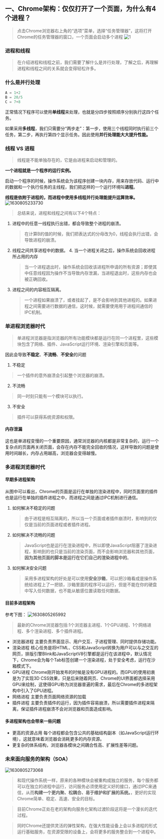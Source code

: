 
##  一、Chrome架构：仅仅打开了一个页面，为什么有4个进程？

>  点击Chrome浏览器右上角的“选项”菜单，选择“任务管理器”，这将打开Chrome的任务管理器的窗口，一个页面会启动多个进程
![1](https://user-images.githubusercontent.com/72426886/132111943-acc312e6-7b15-4a40-8caa-7b8806c2f0fe.png)

### 进程和线程

> 在介绍进程和线程之前，我们需要了解什么是并行处理，了解之后，再理解进程和线程之间的关系就会变得轻松许多。

### 什么是并行处理

```js
A = 1+2
B = 20/5
C = 7+8
```

正常情况下程序可以使用**单线程**来处理，也就是分四步按照顺序分别执行这四个任务。

如果采用**多线程**，我们只需要分“两步走”：第一步，使用三个线程同时执行前三个任务，第二步，再执行第四个显示任务。因此使用**并行处理能大大提升性能。**

### 线程 VS 进程

> 线程是不能单独存在的，它是由进程来启动和管理的。

**一个进程就是一个程序的运行实例。**

启动一个程序的时候，操作系统会为该程序创建一块内存，用来存放代码、运行中的数据和一个执行任务的主线程，我们把这样的一个运行环境叫**进程**。

**线程是依附于进程的，而进程中使用多线程并行处理能提升运算效率。**
![1630805233730](https://user-images.githubusercontent.com/72426886/132111969-a9bb8e7f-fb34-4e5d-adc2-eba0f3e57957.png)

> 总结来说，进程和线程之间有以下4个特点：

1. 进程中的任意一线程执行出错，都会导致整个进程的崩溃。
   > 在计算B的值的时候，我们把表达式的分母改为0，线程会执行出错，会导致进程的崩溃。
2. 线程之间共享进程中的数据。
   4. 当一个进程关闭之后，操作系统会回收进程所占用的内存
   > 当一个进程退出时，操作系统会回收该进程所申请的所有资源；即使其中任意线程因为操作不当导致内存泄漏，当进程退出时，这些内存也会被正确回收。
5. 进程之间的内容相互隔离。
   > 一个进程如果崩溃了，或者挂起了，是不会影响到其他进程的。如果进程之间需要进行数据的通信，这时候，就需要使用用于进程间通信的IPC机制。

### 单进程浏览器时代
> 单进程浏览器是指浏览器的所有功能模块都是运行在同一个进程里，这些模块包含了网络、插件、JavaScript运行环境、渲染引擎和页面等。


因此会导致**不稳定**、**不流畅**、**不安全**的问题
1. 不稳定
> 一个插件的意外崩溃会引起整个浏览器的崩溃。
2. 不流畅
> 同一时刻只能有一个模块可以执行。
3. 不安全
> 插件可以获得系统资源和权限。

#### 内存泄漏
这也是单进程变慢的一个重要原因，通常浏览器的内核都是非常复杂的，运行一个复杂点的页面再关闭页面，会存在内存不能完全回收的情况，这样导致的问题是使用时间越长，内存占用越高，浏览器会变得越慢。
### 多进程浏览器时代
#### 早期多进程架构


从图中可以看出，Chrome的页面是运行在单独的渲染进程中，同时页面里的插件也是运行在单独的插件进程之中，而进程之间是通过IPC机制进行通信。

1. 如何解决不稳定的问题
   > 由于进程是相互隔离的，所以当一个页面或者插件崩溃时，影响到的仅仅是当前的页面进程或者插件进程。
2. 如何解决不流畅的问题
   > JavaScript也是运行在渲染进程中，所以即使JavaScript阻塞了渲染进程，影响到的也只是当前的渲染页面，而不会影响浏览器和其他页面，**因为其他页面的脚本是运行在它们自己的渲染进程中的**。
3. 如何解决安全问题
   > 采用多进程架构的好处是可以使用**安全沙箱**，可以把沙箱看成是操作系统给进程上了一把锁，沙箱里面的程序可以运行，但是不能在你的硬盘中写入任何数据，也不能从敏感位置读取任何数据。
#### 目前多进程架构
参考下图：
![1630805265992](https://user-images.githubusercontent.com/72426886/132111986-dbb59ec4-d9ac-443f-914e-7820ae7f6efc.png)

> 最新的Chrome浏览器包括:1个浏览器主进程、1个GPU进程、1个网络进程、多个渲染进程、多个插件进程。
- 浏览器进程
  主要负责界面显示、用户交互、子进程管理、同时提供存储功能。
- 渲染进程
  核心任务是将HTML、CSS和JavaScript转换为用户可以与之交互的网页，排版引擎Blink和JavaScriptV8引擎都是运行在该进程中，默认情况下，Chrome会为每个Tab标签创建一个渲染进程，处于安全考虑，运行在沙箱模式下。
- GPU进程
  Chrome刚开始发布的时候是没有GPU进程的。而GPU的使用初衷是为了实现3D CSS效果，只是后来随着网页、Chrome的UI界面都选择采用GPU来绘制，这使得GPU称为浏览器普遍的需求，最后在Chrome的多进程架构中引入了GPU进程。
- 网络进程
  主要负责页面网络资源的加载
- 插件进程
  主要负责插件的运行，因为插件容易崩溃，所以需要插件进程来隔离，保证插件进程崩溃不会对浏览器和页面造成影响。
#### 多进程架构也会带来一些问题
- 更高的资源占用
  每个进程都会包含公共的基础结构副本（如JavaScript运行环境），这就意味着浏览器会消耗更多的内存资源。
- 更复杂的体系结构，浏览器各模块之间耦合性高、扩展性差等问题。
### 未来面向服务的架构（SOA）
![1630805273068](https://user-images.githubusercontent.com/72426886/132111992-9c60409a-16a3-437c-a113-c0955135693e.png)

> 和现代操作系统一样，原来的各种模块会被重构成独立的服务，每个服务都可以在独立的进程中运行，访问服务必须使用定义好的接口，通过IPC来通信，从而**构建一个更内聚、松耦合、易于维护和扩展的系统。**，更好的实现Chrome简单、稳定、高速、安全的目标。

> 目前Chrome正处在老的架构向服务化架构过渡阶段这将是一个漫长的迭代过程。

> 同时Chrome还提供灵活的弹性架构，在强大性能设备上会以多进程的形式运行基础服务，在资源受限的设备上，会将更多的服务整合到一个进程中。
